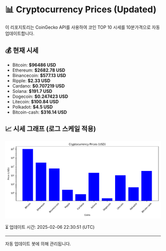 
# 📊 Cryptocurrency Prices (Updated)

이 리포지토리는 CoinGecko API를 사용하여 코인 TOP 10 시세를 10분가격으로 자동 업데이트합니다.

## 💰 현재 시세
- Bitcoin: **$96486 USD**
- Ethereum: **$2682.78 USD**
- Binancecoin: **$577.13 USD**
- Ripple: **$2.33 USD**
- Cardano: **$0.707219 USD**
- Solana: **$191.7 USD**
- Dogecoin: **$0.247423 USD**
- Litecoin: **$100.84 USD**
- Polkadot: **$4.5 USD**
- Bitcoin-cash: **$316.14 USD**

## 📈 시세 그래프 (로그 스케일 적용)
![Crypto Prices](crypto_prices.png)

⏳ 업데이트 시간: 2025-02-06 22:30:51 (UTC)

---
자동 업데이트 봇에 의해 관리됩니다.
